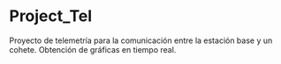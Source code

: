 # Project_Tel
Proyecto de telemetría para la comunicación entre la estación base y un cohete. Obtención de gráficas en tiempo real.
